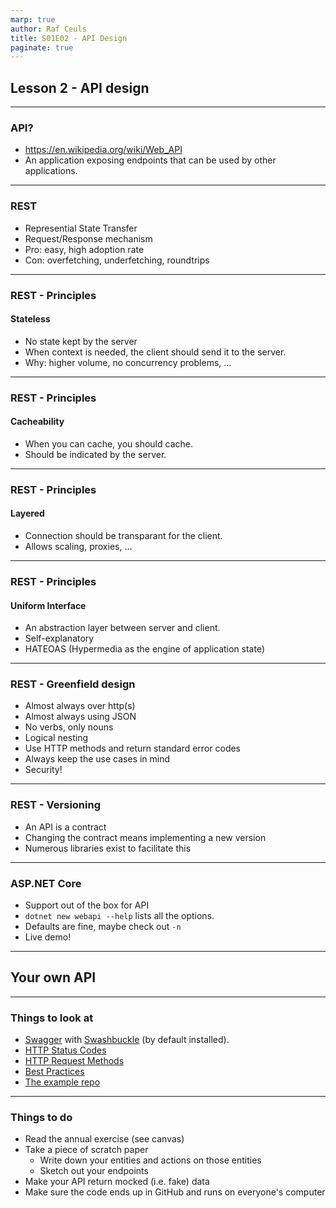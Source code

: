```yaml
---
marp: true
author: Raf Ceuls
title: S01E02 - API Design
paginate: true
---
```


## Lesson 2 - API design

---

### API?

- <https://en.wikipedia.org/wiki/Web_API>
- An application exposing endpoints that can be used by other applications.

---

### REST

- Represential State Transfer
- Request/Response mechanism
- Pro: easy, high adoption rate
- Con: overfetching, underfetching, roundtrips

---

### REST - Principles

#### Stateless

- No state kept by the server
- When context is needed, the client should send it to the server.
- Why: higher volume, no concurrency problems, ...

---

### REST - Principles

#### Cacheability

- When you can cache, you should cache.
- Should be indicated by the server.

---

### REST - Principles

#### Layered

- Connection should be transparant for the client.
- Allows scaling, proxies, ...

---

### REST - Principles

#### Uniform Interface

- An abstraction layer between server and client.
- Self-explanatory
- HATEOAS (Hypermedia as the engine of application state)

---

### REST - Greenfield design

- Almost always over http(s)
- Almost always using JSON
- No verbs, only nouns
- Logical nesting
- Use HTTP methods and return standard error codes
- Always keep the use cases in mind
- Security!

---

### REST - Versioning

- An API is a contract
- Changing the contract means implementing a new version
- Numerous libraries exist to facilitate this

---

### ASP.NET Core

- Support out of the box for API
- `dotnet new webapi --help` lists all the options.
- Defaults are fine, maybe check out `-n`
- Live demo!

---

## Your own API

---

### Things to look at

- [Swagger](https://swagger.io/) with [Swashbuckle](https://docs.microsoft.com/en-us/aspnet/core/tutorials/getting-started-with-swashbuckle?view=aspnetcore-5.0&tabs=visual-studio) (by default installed).
- [HTTP Status Codes](https://developer.mozilla.org/en-US/docs/Web/HTTP/Status)
- [HTTP Request Methods](https://developer.mozilla.org/en-US/docs/Web/HTTP/Methods)
- [Best Practices](https://docs.microsoft.com/en-us/azure/architecture/best-practices/api-design)
- [The example repo](https://github.com/rceuls/imd-arch-api)

---

### Things to do

- Read the annual exercise (see canvas)
- Take a piece of scratch paper
  - Write down your entities and actions on those entities
  - Sketch out your endpoints
- Make your API return mocked (i.e. fake) data
- Make sure the code ends up in GitHub and runs on everyone's computer
